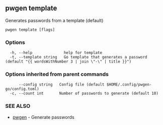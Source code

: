 ## pwgen template

Generates passwords from a template (default)

```
pwgen template [flags]
```

### Options

```
  -h, --help              help for template
  -t, --template string   Go template that generates a password (default "{{ wordsWithNumber 3 | join \"-\" | title }}")
```

### Options inherited from parent commands

```
      --config string   Config file (default $HOME/.config/pwgen-go/config.toml)
  -c, --count int       Number of passwords to generate (default 10)
```

### SEE ALSO

* [pwgen](pwgen.md)	 - Generate passwords

